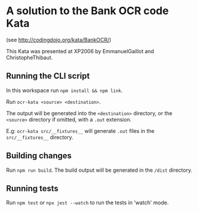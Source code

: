 # A solution to the Bank OCR code Kata

(see <http://codingdojo.org/kata/BankOCR/>)

This Kata was presented at XP2006 by EmmanuelGaillot and ChristopheThibaut.
## Running the CLI script

In this workspace run `npm install && npm link`.

Run `ocr-kata <source> <destination>`.

The output will be generated into the `<destination>` directory, or the `<source>` directory if omitted, with a `.out` extension.

E.g: `ocr-kata src/__fixtures__` will generate `.out` files in the `src/__fixtures__` directory.
## Building changes

Run `npm run build`. The build output will be generated in the `/dist` directory.
## Running tests

Run `npm test` or `npx jest --watch` to run the tests in 'watch' mode.
